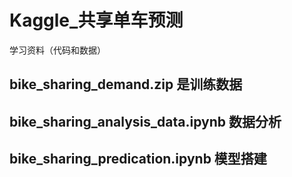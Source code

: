 # Kaggle_共享单车预测
学习资料（代码和数据）

## bike_sharing_demand.zip 是训练数据

## bike_sharing_analysis_data.ipynb 数据分析

## bike_sharing_predication.ipynb 模型搭建
